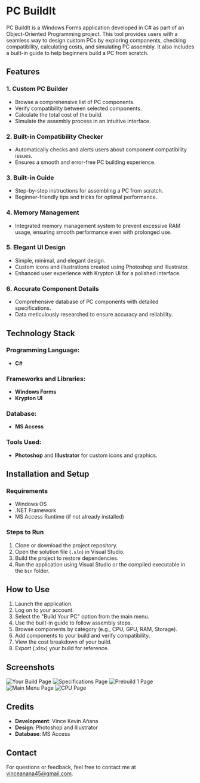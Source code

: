 # PC BuildIt

PC BuildIt is a Windows Forms application developed in C# as part of an Object-Oriented Programming project. This tool provides users with a seamless way to design custom PCs by exploring components, checking compatibility, calculating costs, and simulating PC assembly. It also includes a built-in guide to help beginners build a PC from scratch.

## Features

### 1. **Custom PC Builder**
- Browse a comprehensive list of PC components.
- Verify compatibility between selected components.
- Calculate the total cost of the build.
- Simulate the assembly process in an intuitive interface.

### 2. **Built-in Compatibility Checker**
- Automatically checks and alerts users about component compatibility issues.
- Ensures a smooth and error-free PC building experience.

### 3. **Built-in Guide**
- Step-by-step instructions for assembling a PC from scratch.
- Beginner-friendly tips and tricks for optimal performance.

### 4. **Memory Management**
- Integrated memory management system to prevent excessive RAM usage, ensuring smooth performance even with prolonged use.

### 5. **Elegant UI Design**
- Simple, minimal, and elegant design.
- Custom icons and illustrations created using Photoshop and Illustrator.
- Enhanced user experience with Krypton UI for a polished interface.

### 6. **Accurate Component Details**
- Comprehensive database of PC components with detailed specifications.
- Data meticulously researched to ensure accuracy and reliability.

## Technology Stack

### Programming Language:
- **C#**

### Frameworks and Libraries:
- **Windows Forms**
- **Krypton UI**

### Database:
- **MS Access**

### Tools Used:
- **Photoshop** and **Illustrator** for custom icons and graphics.

## Installation and Setup

### Requirements
- Windows OS
- .NET Framework
- MS Access Runtime (if not already installed)

### Steps to Run
1. Clone or download the project repository.
2. Open the solution file (`.sln`) in Visual Studio.
3. Build the project to restore dependencies.
4. Run the application using Visual Studio or the compiled executable in the `bin` folder.

## How to Use

1. Launch the application.
2. Log on to your account.
3. Select the "Build Your PC" option from the main menu.
4. Use the built-in guide to follow assembly steps.
5. Browse components by category (e.g., CPU, GPU, RAM, Storage).
6. Add components to your build and verify compatibility.
7. View the cost breakdown of your build.
8. Export (.xlsx) your build for reference.

## Screenshots
![Your Build Page](https://github.com/user-attachments/assets/a8d59441-b6d1-4a35-a68b-8368e1434da6)
![Specifications Page](https://github.com/user-attachments/assets/88b8815f-546e-4db4-a576-24d3d1817cc9)
![Prebuild 1 Page](https://github.com/user-attachments/assets/a1fb2b0e-d470-4c47-90c9-43ab666b42e7)
![Main Menu Page](https://github.com/user-attachments/assets/567854fd-27df-4acb-87ba-59fa16aea8cd)
![CPU Page](https://github.com/user-attachments/assets/0e6f1b82-9abf-4b70-b908-c48d63401bac)

## Credits
- **Development**: Vince Kevin Añana
- **Design**: Photoshop and Illustrator
- **Database**: MS Access

## Contact
For questions or feedback, feel free to contact me at vinceanana45@gmail.com.

